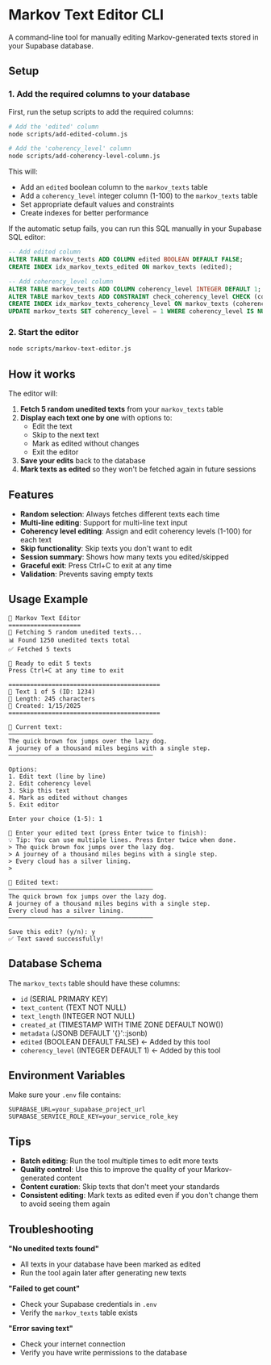 # Markov Text Editor CLI

A command-line tool for manually editing Markov-generated texts stored in your Supabase database.

## Setup

### 1. Add the required columns to your database

First, run the setup scripts to add the required columns:

```bash
# Add the 'edited' column
node scripts/add-edited-column.js

# Add the 'coherency_level' column
node scripts/add-coherency-level-column.js
```

This will:

- Add an `edited` boolean column to the `markov_texts` table
- Add a `coherency_level` integer column (1-100) to the `markov_texts` table
- Set appropriate default values and constraints
- Create indexes for better performance

If the automatic setup fails, you can run this SQL manually in your Supabase SQL editor:

```sql
-- Add edited column
ALTER TABLE markov_texts ADD COLUMN edited BOOLEAN DEFAULT FALSE;
CREATE INDEX idx_markov_texts_edited ON markov_texts (edited);

-- Add coherency_level column
ALTER TABLE markov_texts ADD COLUMN coherency_level INTEGER DEFAULT 1;
ALTER TABLE markov_texts ADD CONSTRAINT check_coherency_level CHECK (coherency_level >= 1 AND coherency_level <= 100);
CREATE INDEX idx_markov_texts_coherency_level ON markov_texts (coherency_level);
UPDATE markov_texts SET coherency_level = 1 WHERE coherency_level IS NULL;
```

### 2. Start the editor

```bash
node scripts/markov-text-editor.js
```

## How it works

The editor will:

1. **Fetch 5 random unedited texts** from your `markov_texts` table
2. **Display each text one by one** with options to:
   - Edit the text
   - Skip to the next text
   - Mark as edited without changes
   - Exit the editor
3. **Save your edits** back to the database
4. **Mark texts as edited** so they won't be fetched again in future sessions

## Features

- **Random selection**: Always fetches different texts each time
- **Multi-line editing**: Support for multi-line text input
- **Coherency level editing**: Assign and edit coherency levels (1-100) for each text
- **Skip functionality**: Skip texts you don't want to edit
- **Session summary**: Shows how many texts you edited/skipped
- **Graceful exit**: Press Ctrl+C to exit at any time
- **Validation**: Prevents saving empty texts

## Usage Example

```
🎲 Markov Text Editor
====================
🎲 Fetching 5 random unedited texts...
📊 Found 1250 unedited texts total
✅ Fetched 5 texts

📝 Ready to edit 5 texts
Press Ctrl+C at any time to exit

==========================================
📝 Text 1 of 5 (ID: 1234)
📏 Length: 245 characters
📅 Created: 1/15/2025
==========================================

📄 Current text:
────────────────────────────────────────
The quick brown fox jumps over the lazy dog.
A journey of a thousand miles begins with a single step.
────────────────────────────────────────

Options:
1. Edit text (line by line)
2. Edit coherency level
3. Skip this text
4. Mark as edited without changes
5. Exit editor

Enter your choice (1-5): 1

📝 Enter your edited text (press Enter twice to finish):
💡 Tip: You can use multiple lines. Press Enter twice when done.
> The quick brown fox jumps over the lazy dog.
> A journey of a thousand miles begins with a single step.
> Every cloud has a silver lining.
>

📄 Edited text:
────────────────────────────────────────
The quick brown fox jumps over the lazy dog.
A journey of a thousand miles begins with a single step.
Every cloud has a silver lining.
────────────────────────────────────────

Save this edit? (y/n): y
✅ Text saved successfully!
```

## Database Schema

The `markov_texts` table should have these columns:

- `id` (SERIAL PRIMARY KEY)
- `text_content` (TEXT NOT NULL)
- `text_length` (INTEGER NOT NULL)
- `created_at` (TIMESTAMP WITH TIME ZONE DEFAULT NOW())
- `metadata` (JSONB DEFAULT '{}'::jsonb)
- `edited` (BOOLEAN DEFAULT FALSE) ← Added by this tool
- `coherency_level` (INTEGER DEFAULT 1) ← Added by this tool

## Environment Variables

Make sure your `.env` file contains:

```env
SUPABASE_URL=your_supabase_project_url
SUPABASE_SERVICE_ROLE_KEY=your_service_role_key
```

## Tips

- **Batch editing**: Run the tool multiple times to edit more texts
- **Quality control**: Use this to improve the quality of your Markov-generated content
- **Content curation**: Skip texts that don't meet your standards
- **Consistent editing**: Mark texts as edited even if you don't change them to avoid seeing them again

## Troubleshooting

**"No unedited texts found"**

- All texts in your database have been marked as edited
- Run the tool again later after generating new texts

**"Failed to get count"**

- Check your Supabase credentials in `.env`
- Verify the `markov_texts` table exists

**"Error saving text"**

- Check your internet connection
- Verify you have write permissions to the database
